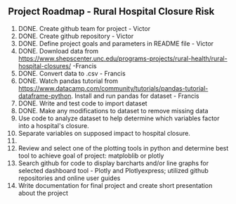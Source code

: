 ## Project Roadmap - Rural Hospital Closure Risk ##
1. DONE. Create github team for project - Victor
2. DONE. Create github repository - Victor
3. DONE. Define project goals and parameters in README file - Victor
4. DONE. Download data from https://www.shepscenter.unc.edu/programs-projects/rural-health/rural-hospital-closures/ -Francis
5. DONE. Convert data to .csv - Francis
6. DONE. Watch pandas tutorial from https://www.datacamp.com/community/tutorials/pandas-tutorial-dataframe-python. Install and run pandas for dataset - Francis
7. DONE. Write and test code to import dataset
8. DONE. Make any modifications to dataset to remove missing data
9. Use code to analyze dataset to help determine which variables factor into a hospital's closure. 
10. Separate variables on supposed impact to hospital closure.
11. 
12. Review and select one of the plotting tools in python and determine best tool to achieve goal of project: matploblib or plotly
13. Search github for code to display barcharts and/or line graphs for selected dashboard tool - Plotly and Plotlyexpress; utilized github repositories and online user guides
14. Write documentation for final project and create short presentation about the project

